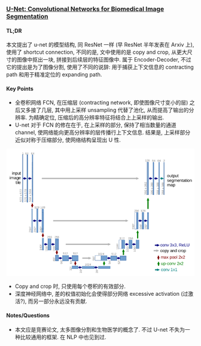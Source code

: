 ### [U-Net: Convolutional Networks for Biomedical Image Segmentation](https://lmb.informatik.uni-freiburg.de/people/ronneber/u-net/)

#### TL;DR

本文提出了 u-net 的模型结构, 同 ResNet 一样 (早 ResNet 半年发表在 Arxiv 上), 使用了 shortcut connection, 不同的是, 文中使用的是 copy and crop, 从更大尺寸的图像中抠出一块, 拼接到后续层的特征图像中. 属于 Encoder-Decoder, 不过它的提出是为了图像分割, 使用了不同的说辞: 用于捕获上下文信息的 contracting path 和用于精准定位的 expanding path.

#### Key Points

* 全卷积网络 FCN, 在压缩层 (contracting network, 即使图像尺寸变小的层) 之后又多接了几层, 其中用上采样 unsampling 代替了池化, 从而提高了输出的分辨率. 为精确定位, 压缩后的高分辨率特征将结合上上采样的输出.
* U-net 对于 FCN 的修在在于, 在上采样的部分, 保持了相当数量的通道 channel, 使网络能向更高分辨率的层传播行上下文信息. 结果是, 上采样部分近似对称于压缩部分, 使网络结构呈现出 U 性.

![u-net.png](../../img/u-net.png)

* Copy and crop 时, 只使用每个卷积的有效部分. 
* 深度神经网络中, 差的权值初始化会使得部分网络 excessive activation (过激活?), 而另一部分永远没有贡献.

#### Notes/Questions

* 本文应是竞赛论文, 太多图像分割和生物医学的概念了. 不过 U-net 不失为一种比较通用的框架. 在 NLP 中也见到过.
